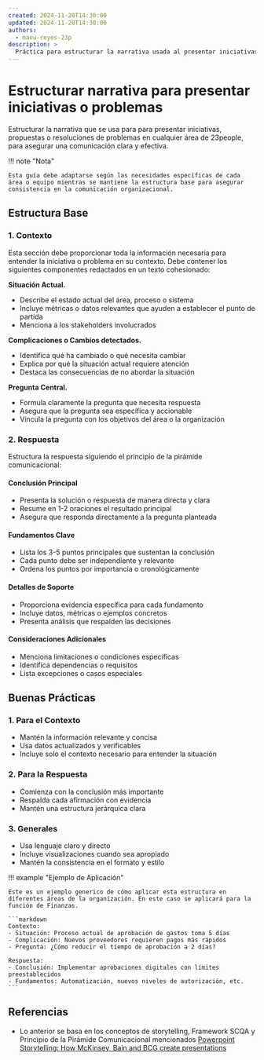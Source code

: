 ```yaml
---
created: 2024-11-20T14:30:00
updated: 2024-11-20T14:30:00
authors:
  - manu-reyes-23p
description: >
  Práctica para estructurar la narrativa usada al presentar iniciativas, propuestas o resoluciones de problemas en cualquier área de 23people
---
```


# Estructurar narrativa para presentar iniciativas o problemas

Estructurar la narrativa que se usa para para presentar iniciativas, propuestas o resoluciones de problemas en cualquier área de 23people, para asegurar una comunicación clara y efectiva.

!!! note "Nota"

    Esta guía debe adaptarse según las necesidades específicas de cada área o equipo mientras se mantiene la estructura base para asegurar consistencia en la comunicación organizacional.

## Estructura Base

### 1. Contexto

Esta sección debe proporcionar toda la información necesaria para entender la iniciativa o problema en su contexto. Debe contener los siguientes componentes redactados en un texto cohesionado:

**Situación Actual.**

- Describe el estado actual del área, proceso o sistema
- Incluye métricas o datos relevantes que ayuden a establecer el punto de partida
- Menciona a los stakeholders involucrados

**Complicaciones o Cambios detectados.**

- Identifica qué ha cambiado o qué necesita cambiar
- Explica por qué la situación actual requiere atención
- Destaca las consecuencias de no abordar la situación

**Pregunta Central.**

- Formula claramente la pregunta que necesita respuesta
- Asegura que la pregunta sea específica y accionable
- Vincula la pregunta con los objetivos del área o la organización

### 2. Respuesta

Estructura la respuesta siguiendo el principio de la pirámide comunicacional:

#### Conclusión Principal

- Presenta la solución o respuesta de manera directa y clara
- Resume en 1-2 oraciones el resultado principal
- Asegura que responda directamente a la pregunta planteada

#### Fundamentos Clave

- Lista los 3-5 puntos principales que sustentan la conclusión
- Cada punto debe ser independiente y relevante
- Ordena los puntos por importancia o cronológicamente

#### Detalles de Soporte

- Proporciona evidencia específica para cada fundamento
- Incluye datos, métricas o ejemplos concretos
- Presenta análisis que respalden las decisiones

#### Consideraciones Adicionales

- Menciona limitaciones o condiciones específicas
- Identifica dependencias o requisitos
- Lista excepciones o casos especiales

## Buenas Prácticas

### 1. Para el Contexto

- Mantén la información relevante y concisa
- Usa datos actualizados y verificables
- Incluye solo el contexto necesario para entender la situación

### 2. Para la Respuesta

- Comienza con la conclusión más importante
- Respalda cada afirmación con evidencia
- Mantén una estructura jerárquica clara

### 3. Generales

- Usa lenguaje claro y directo
- Incluye visualizaciones cuando sea apropiado
- Mantén la consistencia en el formato y estilo

!!! example "Ejemplo de Aplicación"

    Este es un ejemplo generico de cómo aplicar esta estructura en diferentes áreas de la organización. En este caso se aplicará para la función de Finanzas.

    ```markdown
    Contexto:
    - Situación: Proceso actual de aprobación de gastos toma 5 días
    - Complicación: Nuevos proveedores requieren pagos más rápidos
    - Pregunta: ¿Cómo reducir el tiempo de aprobación a 2 días?

    Respuesta:
    - Conclusión: Implementar aprobaciones digitales con límites preestablecidos
    - Fundamentos: Automatización, nuevos niveles de autorización, etc.
    ```

## Referencias

- Lo anterior se basa en los conceptos de storytelling, Framework SCQA y Principio de la Pirámide Comunicacional mencionados [Powerpoint Storytelling: How McKinsey, Bain and BCG create presentations](https://youtu.be/HnlWiVs9P5o?si=bpYLGhWmxrZE653N)
